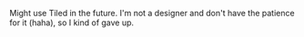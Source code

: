 Might use Tiled in the future. I'm not a designer and don't have the patience for it (haha), so I kind of gave up.